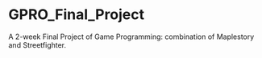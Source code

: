 GPRO_Final_Project
==================

A 2-week Final Project of Game Programming: combination of Maplestory and Streetfighter.
